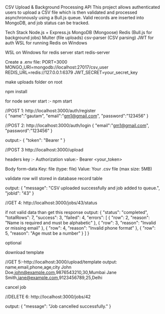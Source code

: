 CSV Upload & Background Processing API
This project allows authenticated users to upload a CSV file which is then validated and processed asynchronously using a Bull.js queue. Valid records are inserted into MongoDB, and job status can be tracked.

Tech Stack
Node.js + Express.js
MongoDB (Mongoose)
Redis (Bull.js for background jobs)
Multer (file uploads)
csv-parser (CSV parsing)
JWT for auth
WSL for running Redis on Windows

WSL on Windows for redis server start
redis-server

Create a .env file:
PORT=3000
MONGO_URI=mongodb://localhost:27017/csv_user
REDIS_URL=redis://127.0.0.1:6379
JWT_SECRET=your_secret_key

make uploads folder on root

npm install

for node server start :-
npm start

//POST
1: http://localhost:3000/auth/register   
{
    "name":"gautam",
    "email":"gm1@gmail.com",
    "password":"123456"
}

//POST
2: http://localhost:3000/auth/login
{
    "email":"gm1@gmail.com",
    "password":"123456"
}

output:-
{
  "token": "Bearer <token>"
}

//POST
3 http://localhost:3000/upload

headers 
key :- Authorization
value:- Bearer <your_token>

Body 
form-data
Key: file (type: file)
Value: Your .csv file (max size: 5MB)

validate row will stored in database record table

output:
{
    "message": "CSV uploaded successfully and job added to queue.",
    "jobId": "43"
}

//GET
4: http://localhost:3000/jobs/43/status


if not valid data than get this response
output:
{
    "status": "completed",
    "totalRows": 7,
    "success": 3,
    "failed": 4,
    "errors": [
        {
            "row": 2,
            "reason": "Name is required and must be alphabetic"
        },
        {
            "row": 3,
            "reason": "Invalid or missing email"
        },
        {
            "row": 4,
            "reason": "Invalid phone format"
        },
        {
            "row": 5,
            "reason": "Age must be a number"
        }
    ]
}


optional

download template

//GET
5:-http://localhost:3000/upload/template
output:
name,email,phone,age,city
John Doe,john@example.com,9876543210,30,Mumbai
Jane Smith,jane@example.com,9123456789,25,Delhi

cancel job

//DELETE
6: http://localhost:3000/jobs/42

output:
{
    "message": "Job cancelled successfully."
}
